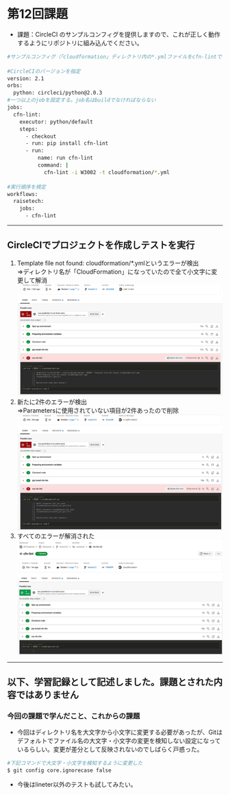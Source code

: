 # 第12回課題

- 課題：CircleCI のサンプルコンフィグを提供しますので、これが正しく動作するようにリポジトリに組み込んでください。

```bash
#サンプルコンフィグ（「cloudformation」ディレクトリ内の*.ymlファイルをcfn-lintでチェック）

#CircleCIのバージョンを指定
version: 2.1
orbs:
  python: circleci/python@2.0.3
#一つ以上のjobを設定する。job名はbuildでなければならない
jobs:
  cfn-lint:
    executor: python/default
    steps:
      - checkout
      - run: pip install cfn-lint
      - run:
          name: run cfn-lint
          command: |
            cfn-lint -i W3002 -t cloudformation/*.yml

#実行順序を規定
workflows:
  raisetech:
    jobs:
      - cfn-lint
```

---

## CircleCIでプロジェクトを作成しテストを実行

1. Template file not found: cloudformation/*.ymlというエラーが検出<br>
⇒ディレクトリ名が「CloudFormation」になっていたので全て小文字に変更して解消<br>
![01](l12/01.png)
2. 新たに2件のエラーが検出<br>
⇒Parametersに使用されていない項目が2件あったので削除<br>![02](l12/02.png)
3. すべてのエラーが解消された<br>![03](l12/03.png)

---

## 以下、学習記録として記述しました。課題とされた内容ではありません

### 今回の課題で学んだこと、これからの課題

- 今回はディレクトリ名を大文字から小文字に変更する必要があったが、Gitはデフォルトでファイル名の大文字・小文字の変更を検知しない設定になっているらしい。変更が差分として反映されないのでしばらく戸惑った。

```bash
#下記コマンドで大文字・小文字を検知するように変更した
$ git config core.ignorecase false
```

- 今後はlineter以外のテストも試してみたい。
